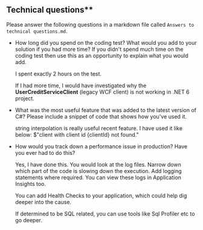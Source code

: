 ## Technical questions**

Please answer the following questions in a markdown file called `Answers to technical questions.md`.

- How long did you spend on the coding test? What would you add to your solution if you had more time? If you didn't spend much time on the coding test then use this as an opportunity to explain what you would add.
  
  I spent exactly 2 hours on the test. 

  If I had more time,
  I would have investigated why the **UserCreditServiceClient** (legacy WCF client) is not working in .NET 6 project.

- What was the most useful feature that was added to the latest version of C#? Please include a snippet of code that shows how you've used it.
  
  string interpolation is really useful recent feature. 
  I have used it like below:
  $"client with client id \{clientId} not found."

- How would you track down a performance issue in production? Have you ever had to do this?
  
  Yes, I have done this. 
  You would look at the log files. 
  Narrow down which part of the code is slowing down the execution.
  Add logging statements where required.
  You can view these logs in Application Insights too.
  
  You can add Health Checks to your application, which could help dig deeper into the cause.
  
  If determined to be SQL related, you can use tools like Sql Profiler etc to go deeper.
